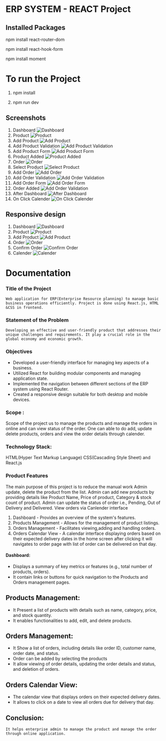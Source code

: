 # ERP SYSTEM - REACT Project

## Installed Packages

npm install react-router-dom

npm install react-hook-form

npm install moment




# To run the Project 
1. npm install

2. npm run dev 


## Screenshots 
1. Dashboard
   ![Dashboard](https://github.com/roopamogaveer/erp-system-project/blob/master/screenshots/Dashboard.png)
2. Product
   ![Product](https://github.com/roopamogaveer/erp-system-project/blob/master/screenshots/product.png)
3. Add Product
   ![Add Product](https://github.com/roopamogaveer/erp-system-project/blob/master/screenshots/add_product.png)
4. Add Product Validation
   ![Add Product Validation](https://github.com/roopamogaveer/erp-system-project/blob/master/screenshots/add_product_validation.png)
5. Add Product Form
   ![Add Product Form](https://github.com/roopamogaveer/erp-system-project/blob/master/screenshots/add_product_form.png)
6. Product Added
   ![Product Added](https://github.com/roopamogaveer/erp-system-project/blob/master/screenshots/product_added.png)
7. Order
   ![Order](https://github.com/roopamogaveer/erp-system-project/blob/master/screenshots/order.png)
8. Select Product
   ![Select Product](https://github.com/roopamogaveer/erp-system-project/blob/master/screenshots/select_product.png)
9. Add Order
   ![Add Order](https://github.com/roopamogaveer/erp-system-project/blob/master/screenshots/add_order_form.png)
10. Add Order Validation
    ![Add Order Validation](https://github.com/roopamogaveer/erp-system-project/blob/master/screenshots/add_order_validation.png)
11. Add Order Form
    ![Add Order Form](https://github.com/roopamogaveer/erp-system-project/blob/master/screenshots/add_order_form.png)
12. Order Added
    ![Add Order Validation](https://github.com/roopamogaveer/erp-system-project/blob/master/screenshots/order_added.png)
13. After Dashboard
    ![After Dashboard](https://github.com/roopamogaveer/erp-system-project/blob/master/screenshots/after_dashboard.png)
14. On Click Calender
    ![On Click Calender](https://github.com/roopamogaveer/erp-system-project/blob/master/screenshots/on_click_calendar.png)

## Responsive design

1. Dashboard
   ![Dashboard](https://github.com/roopamogaveer/erp-system-project/blob/master/screenshots/Responsive/dashboard.png)
2. Product
   ![Product](https://github.com/roopamogaveer/erp-system-project/blob/master/screenshots/Responsive/product.png)
3. Add Product
   ![Add Product](https://github.com/roopamogaveer/erp-system-project/blob/master/screenshots/Responsive/add_product.png)
4. Order
   ![Order](https://github.com/roopamogaveer/erp-system-project/blob/master/screenshots/Responsive/orders.png)
5. Confirm Order
   ![Confirm Order](https://github.com/roopamogaveer/erp-system-project/blob/master/screenshots/Responsive/confirm_order.png)
6. Calender
   ![Calender](https://github.com/roopamogaveer/erp-system-project/blob/master/screenshots/Responsive/calendar.png)
# Documentation 

### Title of the Project
	Web application for ERP(Enterprise Resource planning) to manage basic business operations efficiently. Project is done using React.js, HTML &CSS in frontend.

### Statement of the Problem
	Developing an effective and user-friendly product that addresses their unique challenges and requirements. It play a crucial role in the global economy and economic growth.

### Objectives
*	Developed a user-friendly interface for managing key aspects of a business.
*	Utilized React for building modular components and managing application state.
*	Implemented the navigation between different sections of the ERP system using React Router.
*	Created a responsive design suitable for both desktop and mobile devices.


### Scope :
Scope of the project us to manage the products and manage the orders in online and can view status of the order. One can able to do add, update delete products, orders and  view the order details through calender.


### Technology Stack:
HTML(Hyper Text Markup Language) CSS(Cascading Style Sheet) and React.js


### Product Features
The main purpose of this project is to reduce the manual work   Admin update, delete the product from the  list. Admin can add new products by providing details like Product Name, Price of product, Category & stock count of product. Admin can update the status of order i.e., Pending, Out of Delivery and Delivered. View orders via Canlender interface

1. Dashboard - Provides an overview of the system's features.
2. Products Management - Allows for the management of product listings.
3. Orders Management - Facilitates viewing,adding and handling orders.
4. Orders Calendar View - A calendar interface displaying orders based on their expected delivery dates in the home screen after clicking it will navigates to order page with list of order can be delivered on that day. 

#### Dashboard:
*	Displays a summary of key metrics or features (e.g., total number of products, orders).
*	It contain links or buttons for quick navigation to the Products and Orders management pages.


## Products Management:
*	It Present a list of products with details such as name, category, price, and stock quantity.
*	It enables functionalities to add, edit, and delete products.

## Orders Management:

*	It Show a list of orders, including details like order ID, customer name, order date, and status.
*   Order can be added by selecting the products
*	It allow viewing of order details, updating the order details and status, and deletion of orders.

## Orders Calendar View:
*	The calendar view that displays orders on their expected delivery dates.
*	It allows to click on a date to view all orders due for delivery that day.


## Conclusion:
	It helps enterprise admin to manage the product and manage the order through online application.



